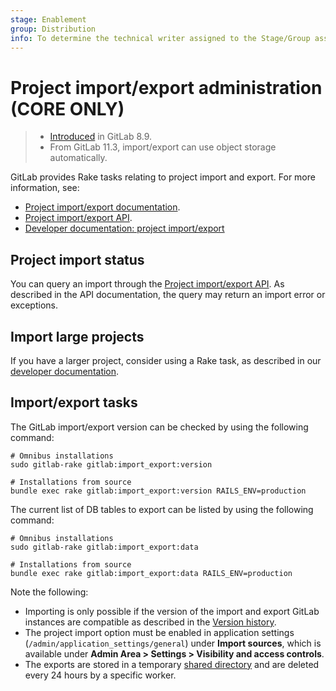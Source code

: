 ```yaml
---
stage: Enablement
group: Distribution
info: To determine the technical writer assigned to the Stage/Group associated with this page, see https://about.gitlab.com/handbook/engineering/ux/technical-writing/#assignments
---
```


# Project import/export administration **(CORE ONLY)**

> - [Introduced](https://gitlab.com/gitlab-org/gitlab-foss/-/issues/3050) in GitLab 8.9.
> - From GitLab 11.3, import/export can use object storage automatically.

GitLab provides Rake tasks relating to project import and export. For more information, see:

- [Project import/export documentation](../../user/project/settings/import_export.md).
- [Project import/export API](../../api/project_import_export.md).
- [Developer documentation: project import/export](../../development/import_export.md)

## Project import status

You can query an import through the [Project import/export API](../../api/project_import_export.md#import-status).
As described in the API documentation, the query may return an import error or exceptions.

## Import large projects

If you have a larger project, consider using a Rake task, as described in our [developer documentation](../../development/import_project.md#importing-via-a-rake-task).

## Import/export tasks

The GitLab import/export version can be checked by using the following command:

```shell
# Omnibus installations
sudo gitlab-rake gitlab:import_export:version

# Installations from source
bundle exec rake gitlab:import_export:version RAILS_ENV=production
```

The current list of DB tables to export can be listed by using the following command:

```shell
# Omnibus installations
sudo gitlab-rake gitlab:import_export:data

# Installations from source
bundle exec rake gitlab:import_export:data RAILS_ENV=production
```

Note the following:

- Importing is only possible if the version of the import and export GitLab instances are
  compatible as described in the [Version history](../../user/project/settings/import_export.md#version-history).
- The project import option must be enabled in
  application settings (`/admin/application_settings/general`) under **Import sources**, which is available
  under **Admin Area > Settings > Visibility and access controls**.
- The exports are stored in a temporary [shared directory](../../development/shared_files.md)
  and are deleted every 24 hours by a specific worker.
